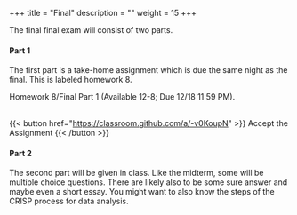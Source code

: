 +++
title = "Final"
description = ""
weight = 15
+++

The final final exam will consist of two parts.

#### Part 1
The first part is a take-home assignment which is due the same night as the final. This is labeled homework 8.

Homework 8/Final Part 1 (Available 12-8; Due 12/18 11:59 PM).<br><br>

{{< button href="https://classroom.github.com/a/-v0KoupN" >}} Accept the Assignment {{< /button >}}


#### Part 2
The second part will be given in class.  Like the midterm, some will be multiple choice questions. There are likely also to be some sure answer and maybe even a short essay. You might want to also know the steps of the CRISP process for data analysis.
